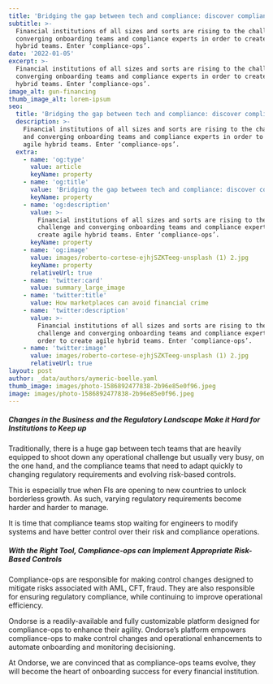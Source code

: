 ```yaml
---
title: 'Bridging the gap between tech and compliance: discover compliance-ops'
subtitle: >-
  Financial institutions of all sizes and sorts are rising to the challenge and
  converging onboarding teams and compliance experts in order to create agile
  hybrid teams. Enter ‘compliance-ops’.
date: '2022-01-05'
excerpt: >-
  Financial institutions of all sizes and sorts are rising to the challenge and
  converging onboarding teams and compliance experts in order to create agile
  hybrid teams. Enter ‘compliance-ops’.
image_alt: gun-financing
thumb_image_alt: lorem-ipsum
seo:
  title: 'Bridging the gap between tech and compliance: discover compliance-ops'
  description: >-
    Financial institutions of all sizes and sorts are rising to the challenge
    and converging onboarding teams and compliance experts in order to create
    agile hybrid teams. Enter ‘compliance-ops’.
  extra:
    - name: 'og:type'
      value: article
      keyName: property
    - name: 'og:title'
      value: 'Bridging the gap between tech and compliance: discover compliance-ops'
      keyName: property
    - name: 'og:description'
      value: >-
        Financial institutions of all sizes and sorts are rising to the
        challenge and converging onboarding teams and compliance experts to
        create agile hybrid teams. Enter ‘compliance-ops’.
      keyName: property
    - name: 'og:image'
      value: images/roberto-cortese-ejhjSZKTeeg-unsplash (1) 2.jpg
      keyName: property
      relativeUrl: true
    - name: 'twitter:card'
      value: summary_large_image
    - name: 'twitter:title'
      value: How marketplaces can avoid financial crime
    - name: 'twitter:description'
      value: >-
        Financial institutions of all sizes and sorts are rising to the
        challenge and converging onboarding teams and compliance experts in
        order to create agile hybrid teams. Enter ‘compliance-ops’.
    - name: 'twitter:image'
      value: images/roberto-cortese-ejhjSZKTeeg-unsplash (1) 2.jpg
      relativeUrl: true
layout: post
author: _data/authors/aymeric-boelle.yaml
thumb_image: images/photo-1586892477838-2b96e85e0f96.jpeg
image: images/photo-1586892477838-2b96e85e0f96.jpeg
---
```

##### Changes in the Business and the Regulatory Landscape Make it Hard for Institutions to Keep up

Traditionally, there is a huge gap between tech teams that are heavily equipped to shoot down any operational challenge but usually very busy, on the one hand, and the compliance teams that need to adapt quickly to changing regulatory requirements and evolving risk-based controls.

This is especially true when FIs are opening to new countries to unlock borderless growth. As such, varying regulatory requirements become harder and harder to manage.

It is time that compliance teams stop waiting for engineers to modify systems and have better control over their risk and compliance operations.

##### With the Right Tool, Compliance-ops can Implement Appropriate Risk-Based Controls

Compliance-ops are responsible for making control changes designed to mitigate risks associated with AML, CFT, fraud. They are also responsible for ensuring regulatory compliance, while continuing to improve operational efficiency.

Ondorse is a readily-available and fully customizable platform designed for compliance-ops to enhance their agility. Ondorse’s platform empowers compliance-ops to make control changes and operational enhancements to automate onboarding and monitoring decisioning.

At Ondorse, we are convinced that as compliance-ops teams evolve, they will become the heart of onboarding success for every financial institution.
